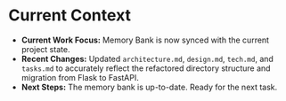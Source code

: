 # Current Context

- **Current Work Focus:** Memory Bank is now synced with the current project state.
- **Recent Changes:** Updated `architecture.md`, `design.md`, `tech.md`, and `tasks.md` to accurately reflect the refactored directory structure and migration from Flask to FastAPI.
- **Next Steps:** The memory bank is up-to-date. Ready for the next task.